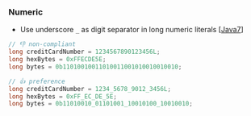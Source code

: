 ### Numeric
+ Use underscore *```_```* as digit separator in long numeric literals [[Java7](https://docs.oracle.com/javase/8/docs/technotes/guides/language/underscores-literals.html)]
```java
// 👎 non-compliant
long creditCardNumber = 1234567890123456L;
long hexBytes = 0xFFECDE5E;
long bytes = 0b11010010011010011001010010010010;

// 👍 preference
long creditCardNumber = 1234_5678_9012_3456L;
long hexBytes = 0xFF_EC_DE_5E;
long bytes = 0b11010010_01101001_10010100_10010010;
```
